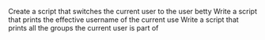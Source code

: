 Create a script that switches the current user to the user betty
Write a script that prints the effective username of the current use
Write a script that prints all the groups the current user is part of
